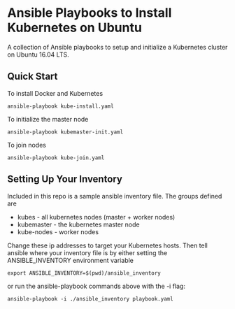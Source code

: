 # Ansible Playbooks to Install Kubernetes on Ubuntu

A collection of Ansible playbooks to setup and initialize a Kubernetes cluster on Ubuntu 16.04 LTS.

## Quick Start

To install Docker and Kubernetes

```
ansible-playbook kube-install.yaml
```

To initialize the master node

```
ansible-playbook kubemaster-init.yaml
```

To join nodes

```
ansible-playbook kube-join.yaml
```

## Setting Up Your Inventory

Included in this repo is a sample ansible inventory file. The groups defined are

* kubes - all kubernetes nodes (master + worker nodes)
* kubemaster - the kubernetes master node
* kube-nodes - worker nodes

Change these ip addresses to target your Kubernetes hosts. Then tell ansible where your inventory file is by either setting the ANSIBLE_INVENTORY environment variable

```
export ANSIBLE_INVENTORY=$(pwd)/ansible_inventory
```

or run the ansible-playbook commands above with the -i flag:

```
ansible-playbook -i ./ansible_inventory playbook.yaml
```
